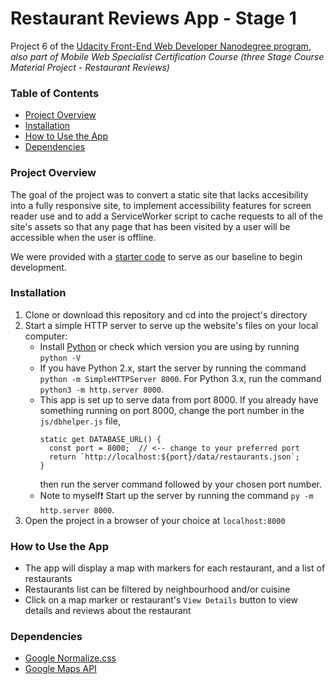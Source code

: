 # Restaurant Reviews App - Stage 1

Project 6 of the [Udacity Front-End Web Developer Nanodegree program](https://eu.udacity.com/course/front-end-web-developer-nanodegree--nd001), _also part of Mobile Web Specialist Certification Course (three Stage Course Material Project - Restaurant Reviews)_

### Table of Contents

* [Project Overview](#project-overview)
* [Installation](#installation)
* [How to Use the App](#how-to-use-the-app)
* [Dependencies](#dependencies)

### Project Overview

The goal of the project was to convert a static site that lacks accesibility into a fully responsive site, to implement accessibility features for screen reader use and to add a ServiceWorker script to cache requests to all of the site's assets so that any page that has been visited by a user will be accessible when the user is offline.

We were provided with a [starter code](https://github.com/udacity/mws-restaurant-stage-1) to serve as our baseline to begin development.

### Installation

1. Clone or download this repository and cd into the project's directory
2. Start a simple HTTP server to serve up the website's files on your local computer:
	- Install [Python](https://www.python.org/downloads/) or check which version you are using by running `python -V`
	- If you have Python 2.x, start the server by running the command  `python -m SimpleHTTPServer 8000`. For Python 3.x, run the command `python3 -m http.server 8000`.
	- This app is set up to serve data from port 8000. If you already have something running on port 8000, change the port number in the `js/dbhelper.js` file,
		```
        static get DATABASE_URL() {
          const port = 8000;  // <-- change to your preferred port
          return `http://localhost:${port}/data/restaurants.json`;
        }
    	```
    	then run the server command followed by your chosen port number.
    - Note to myself:exclamation: Start up the server by running the command `py -m http.server 8000`.
3. Open the project in a browser of your choice at `localhost:8000`

### How to Use the App

* The app will display a map with markers for each restaurant, and a list of restaurants
* Restaurants list can be filtered by neighbourhood and/or cuisine
* Click on a map marker or restaurant's `View Details` button to view details and reviews about the restaurant

### Dependencies
* [Google Normalize.css](https://code.google.com/archive/p/normalize-css/)
* [Google Maps API](https://developers.google.com/maps/documentation/)

